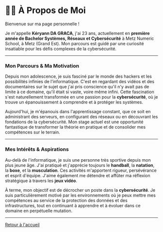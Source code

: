 # 🧑‍💻 À Propos de Moi 

Bienvenue sur ma page personnelle !

Je m'appelle **Kéryann DA GRACA**, j'ai 23 ans, actuellement en **première année de Bachelor Systèmes, Réseaux et Cybersécurité** à Metz Numeric School, à Metz (Grand Est). Mon parcours est guidé par une curiosité insatiable pour les défis complexes de la cybersécurité.

---

### Mon Parcours & Ma Motivation

Depuis mon adolescence, je suis fasciné par le monde des hackers et les possibilités infinies de l'informatique. C'est en regardant des vidéos et des documentaires sur le sujet que j'ai pris conscience qu'il n'y avait pas de limite à ce domaine, qu'il était si vaste, voire même infini. Cette fascination s'est naturellement transformée en une passion pour la **cybersécurité**, où je trouve un épanouissement à comprendre et à protéger les systèmes.

Aujourd'hui, je m'épanouis dans l'apprentissage constant, que ce soit en administrant des serveurs, en configurant des réseaux ou en découvrant les fondations de la cybersécurité. Mon stage actuel est une opportunité fantastique de transformer la théorie en pratique et de consolider mes compétences sur le terrain.

---

### Mes Intérêts & Aspirations

Au-delà de l'informatique, je suis une personne très sportive depuis mon plus jeune âge. J'ai pratiqué et j'apprécie toujours le **handball**, la **natation**, la **boxe**, et la **musculation**. Ces activités m'apportent rigueur, persévérance et esprit d'équipe. J'aime également me détendre et affûter ma réflexion stratégique à travers les **jeux vidéo**.

À terme, mon objectif est de décrocher un poste dans la **cybersécurité**. Je suis particulièrement motivé par les environnements où je peux mettre mes compétences au service de la protection des données et des infrastructures, tout en continuant à apprendre et à évoluer dans ce domaine en perpétuelle mutation.

---

[Retour à l'accueil](../README.md)
